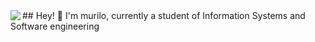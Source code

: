<img align= "left" src=https://i.pinimg.com/enabled_lo/564x/f5/17/ca/f517ca578e816022f196ad939ecaa273.jpg>
## Hey! 🎨
I'm murilo, currently a student of Information Systems and Software engineering



